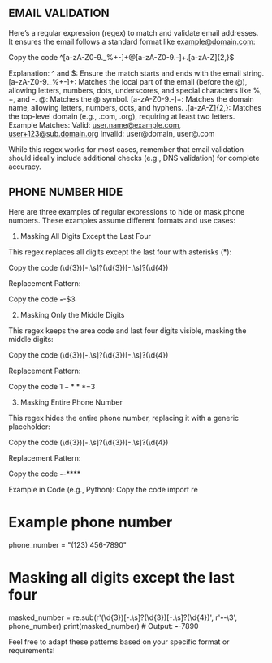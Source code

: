 ## EMAIL VALIDATION

Here’s a regular expression (regex) to match and validate email addresses. It ensures the email follows a standard format like example@domain.com:

Copy the code
^[a-zA-Z0-9._%+-]+@[a-zA-Z0-9.-]+\.[a-zA-Z]{2,}$

Explanation:
^ and $: Ensure the match starts and ends with the email string.
[a-zA-Z0-9._%+-]+: Matches the local part of the email (before the @), allowing letters, numbers, dots, underscores, and special characters like %, +, and -.
@: Matches the @ symbol.
[a-zA-Z0-9.-]+: Matches the domain name, allowing letters, numbers, dots, and hyphens.
\.[a-zA-Z]{2,}: Matches the top-level domain (e.g., .com, .org), requiring at least two letters.
Example Matches:
Valid: user.name@example.com, user+123@sub.domain.org
Invalid: user@domain, user@.com

While this regex works for most cases, remember that email validation should ideally include additional checks (e.g., DNS validation) for complete accuracy.

## PHONE NUMBER HIDE

Here are three examples of regular expressions to hide or mask phone numbers. These examples assume different formats and use cases:

1. Masking All Digits Except the Last Four

This regex replaces all digits except the last four with asterisks (*):

Copy the code
(\d{3})[-.\s]?(\d{3})[-.\s]?(\d{4})


Replacement Pattern:

Copy the code
***-***-$3

2. Masking Only the Middle Digits

This regex keeps the area code and last four digits visible, masking the middle digits:

Copy the code
(\d{3})[-.\s]?(\d{3})[-.\s]?(\d{4})


Replacement Pattern:

Copy the code
$1-***-$3

3. Masking Entire Phone Number

This regex hides the entire phone number, replacing it with a generic placeholder:

Copy the code
(\d{3})[-.\s]?(\d{3})[-.\s]?(\d{4})


Replacement Pattern:

Copy the code
***-***-****

Example in Code (e.g., Python):
Copy the code
import re

# Example phone number
phone_number = "(123) 456-7890"

# Masking all digits except the last four
masked_number = re.sub(r'(\d{3})[-.\s]?(\d{3})[-.\s]?(\d{4})', r'***-***-\3', phone_number)
print(masked_number)  # Output: ***-***-7890


Feel free to adapt these patterns based on your specific format or requirements!